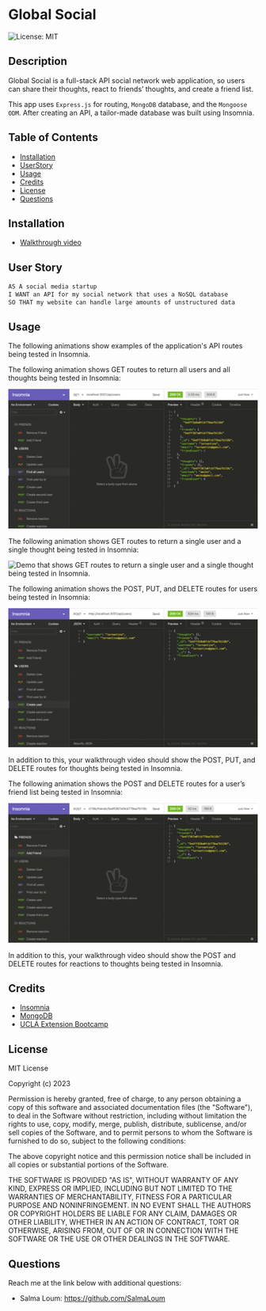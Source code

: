 # Global Social

![License: MIT](https://img.shields.io/badge/License-MIT-informational.svg)

## Description

Global Social is a full-stack API social network web application, so users can share their thoughts, react to friends’ thoughts, and create a friend list.

This app uses `Express.js` for routing, `MongoDB` database, and the `Mongoose ODM`.
After creating an API, a tailor-made database was built using Insomnia.

## Table of Contents

- [Installation](#installation)
- [UserStory](#user-story)
- [Usage](#usage)
- [Credits](#credits)
- [License](#license)
- [Questions](#questions)

## Installation

- [Walkthrough video]()

## User Story

```
AS A social media startup
I WANT an API for my social network that uses a NoSQL database
SO THAT my website can handle large amounts of unstructured data
```

## Usage

The following animations show examples of the application's API routes being tested in Insomnia.

The following animation shows GET routes to return all users and all thoughts being tested in Insomnia:

![Demo of GET routes to return all users and all thoughts being tested in Insomnia.](./assets/images/18-nosql-homework-demo-01.gif)

The following animation shows GET routes to return a single user and a single thought being tested in Insomnia:

![Demo that shows GET routes to return a single user and a single thought being tested in Insomnia.](./assets/images/18-nosql-homework-demo-02.gif18-nosql-homework-demo-02.gif)

The following animation shows the POST, PUT, and DELETE routes for users being tested in Insomnia:

![Demo that shows the POST, PUT, and DELETE routes for users being tested in Insomnia.](./assets/images/18-nosql-homework-demo-03.gif)

In addition to this, your walkthrough video should show the POST, PUT, and DELETE routes for thoughts being tested in Insomnia.

The following animation shows the POST and DELETE routes for a user’s friend list being tested in Insomnia:

![Demo that shows the POST and DELETE routes for a user’s friend list being tested in Insomnia.](./assets/images/18-nosql-homework-demo-04.gif)

In addition to this, your walkthrough video should show the POST and DELETE routes for reactions to thoughts being tested in Insomnia.

## Credits

- [Insomnia](https://insomnia.rest/)
- [MongoDB](https://www.mongodb.com/try/download/compass)
- [UCLA Extension Bootcamp](https://www.uclaextension.edu/?gclid=Cj0KCQiAgribBhDkARIsAASA5btdbwAz8x25r3b1deoRNIGxfkPFL11rAQMuCgQ7HYiqBH8CLr9CgLoaAktlEALw_wcB&gclsrc=aw.ds)

## License

MIT License

Copyright (c) 2023

Permission is hereby granted, free of charge, to any person obtaining a copy
of this software and associated documentation files (the "Software"), to deal
in the Software without restriction, including without limitation the rights
to use, copy, modify, merge, publish, distribute, sublicense, and/or sell
copies of the Software, and to permit persons to whom the Software is
furnished to do so, subject to the following conditions:

The above copyright notice and this permission notice shall be included in all
copies or substantial portions of the Software.

THE SOFTWARE IS PROVIDED "AS IS", WITHOUT WARRANTY OF ANY KIND, EXPRESS OR
IMPLIED, INCLUDING BUT NOT LIMITED TO THE WARRANTIES OF MERCHANTABILITY,
FITNESS FOR A PARTICULAR PURPOSE AND NONINFRINGEMENT. IN NO EVENT SHALL THE
AUTHORS OR COPYRIGHT HOLDERS BE LIABLE FOR ANY CLAIM, DAMAGES OR OTHER
LIABILITY, WHETHER IN AN ACTION OF CONTRACT, TORT OR OTHERWISE, ARISING FROM,
OUT OF OR IN CONNECTION WITH THE SOFTWARE OR THE USE OR OTHER DEALINGS IN THE
SOFTWARE.

## Questions

Reach me at the link below with additional questions:

- Salma Loum: https://github.com/SalmaLoum

